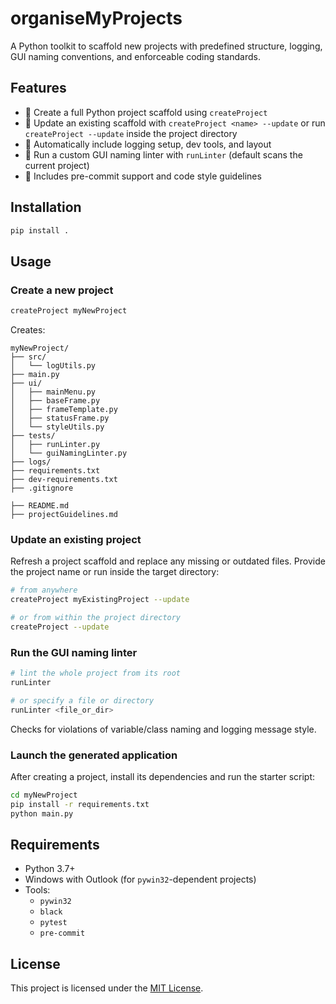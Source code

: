 # organiseMyProjects

A Python toolkit to scaffold new projects with predefined structure, logging, GUI naming conventions, and enforceable coding standards.

## Features

- 📁 Create a full Python project scaffold using `createProject`
- 🔄 Update an existing scaffold with `createProject <name> --update` or run
  `createProject --update` inside the project directory
- 🧪 Automatically include logging setup, dev tools, and layout
- 🧼 Run a custom GUI naming linter with `runLinter` (default scans the current project)
- 🧰 Includes pre-commit support and code style guidelines

## Installation

```bash
pip install .
```

## Usage

### Create a new project
```bash
createProject myNewProject
```

Creates:
```
myNewProject/
├── src/
│   └── logUtils.py
├── main.py
├── ui/
│   ├── mainMenu.py
│   ├── baseFrame.py
│   ├── frameTemplate.py
│   ├── statusFrame.py
│   └── styleUtils.py
├── tests/
│   ├── runLinter.py
│   └── guiNamingLinter.py
├── logs/
├── requirements.txt
├── dev-requirements.txt
├── .gitignore

├── README.md
├── projectGuidelines.md
```

### Update an existing project
Refresh a project scaffold and replace any missing or outdated files. Provide the
project name or run inside the target directory:
```bash
# from anywhere
createProject myExistingProject --update

# or from within the project directory
createProject --update
```

### Run the GUI naming linter
```bash
# lint the whole project from its root
runLinter

# or specify a file or directory
runLinter <file_or_dir>
```

Checks for violations of variable/class naming and logging message style.

### Launch the generated application
After creating a project, install its dependencies and run the starter script:
```bash
cd myNewProject
pip install -r requirements.txt
python main.py
```

## Requirements

- Python 3.7+
- Windows with Outlook (for `pywin32`-dependent projects)
- Tools:
  - `pywin32`
  - `black`
  - `pytest`
  - `pre-commit`

## License

This project is licensed under the [MIT License](LICENSE).